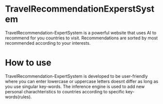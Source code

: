 # TravelRecommendationExperstSystem

TravelRecommendation-ExpertSystem is a powerful website that uses AI to recommend for you countries to visit.
Recommendations are sorted by most recommended according to your interests.

# How to use

TravelRecommendation-ExpertSystem is developed to be user-friendly where you can enter lowercase or uppercase letters doesnt differ as long as you use singular key-words.
The inference engine is used to add new personal charachteristics to countries according to specific key-words(rules).